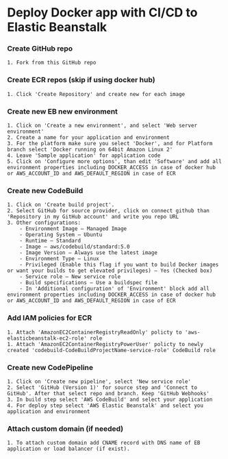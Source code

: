 # Deploy Docker app with CI/CD to Elastic Beanstalk
### Create GitHub repo 
    1. Fork from this GitHub repo 
### Create ECR repos (skip if using docker hub)
    1. Click 'Create Repository' and create new for each image
### Create new EB new environment
    1. Click on 'Create a new environment', and select 'Web server environment'
    2. Create a name for your application and environment
    3. For the platform make sure you select 'Docker', and for Platform branch select 'Docker running on 64bit Amazon Linux 2'
    4. Leave 'Sample application' for application code
    5. Click on 'Configure more options', than edit 'Software' and add all environment properties including DOCKER_ACCESS in case of docker hub or AWS_ACCOUNT_ID and AWS_DEFAULT_REGION in case of ECR
### Create new CodeBuild
    1. Click on 'Create build project'.
    2. Select GitHub for source provider, click on connect github than 'Repository in my GitHub account' and write you repo URL
    3. Other configurations:
        - Environment Image — Managed Image
        - Operating System — Ubuntu
        - Runtime — Standard
        - Image — aws/codebuild/standard:5.0
        - Image Version — Always use the latest image
        - Environment Type — Linux
        - Privileged (Enable this flag if you want to build Docker images or want your builds to get elevated privileges) — Yes (Checked box)
        - Service role — New service role
        - Build specifications — Use a buildspec file
        - In 'Additional configuration' of 'Environment' block add all environment properties including DOCKER_ACCESS in case of docker hub or AWS_ACCOUNT_ID and AWS_DEFAULT_REGION in case of ECR
### Add IAM policies for ECR   
    1. Attach 'AmazonEC2ContainerRegistryReadOnly' policty to 'aws-elasticbeanstalk-ec2-role' role
    1. Attach 'AmazonEC2ContainerRegistryPowerUser' policty to newly created 'codebuild-CodeBuildProjectName-service-role' CodeBuild role
### Create new CodePipeline
    1. Click on 'Create new pipeline', select 'New service role'
    2. Select 'GitHub (Version 1)' for source step and 'Connect to GitHub'. After that select repo and branch. Keep 'GitHub Webhooks'
    3. In build step select 'AWS CodeBuild' and select your application
    4. For deploy step select 'AWS Elastic Beanstalk' and select you application and environment
### Attach custom domain (if needed)
    1. To attach custom domain add CNAME record with DNS name of EB application or load balancer (if exist).